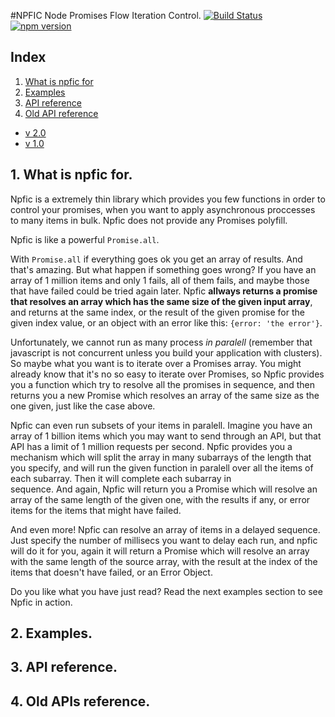 #NPFIC Node Promises Flow Iteration Control.
[![Build Status](https://travis-ci.org/josegl/npfic.svg?branch=master)](https://travis-ci.org/josegl/npfic)
[![npm version](https://img.shields.io/npm/v/npfic.svg?style=flat-square)](https://www.npmjs.com/package/npfic)

## Index
1. [What is npfic for](#about)
2. [Examples](#Examples)
3. [API reference](#api)
4. [Old API reference](#oldapi)
  * [v 2.0](#v2)
  * [v 1.0](#v1)

## <a name='about'></a>1. What is npfic for.
Npfic is a extremely thin library which provides you few functions in order to control 
your promises, when you want to apply asynchronous proccesses to many items in bulk. 
Npfic does not provide any Promises polyfill.

Npfic is like a powerful `Promise.all`.

With `Promise.all` if everything goes ok you get an array of results. And that's amazing. 
But what happen if something goes wrong? If you have an array of 1 million items and only 1
fails, all of them fails, and maybe those that have failed could be tried again later. 
Npfic **allways returns a promise that resolves an array which has the same size of the 
given input array**, and returns at the same index, or the result of the given promise for
the given index value, or an object with an error like this: `{error: 'the error'}`. 

Unfortunately, we cannot run as many process *in paralell* (remember that javascript is
not concurrent unless you build your application with clusters). So maybe what you want is
to iterate over a Promises array. You might already know that it's no so easy to iterate
over Promises, so Npfic provides you a function which try to resolve all the promises in
sequence, and then returns you a new Promise which resolves an array of the same size
as the one given, just like the case above.

Npfic can even run subsets of your items in paralell. Imagine you have an array of 1 
billion items which you may want to send through an API, but that API has a limit of 
1 million requests per second. Npfic provides you a mechanism which will split the array
in many subarrays of the length that you specify, and will run the given function in 
paralell over all the items of each subarray. Then  it will complete each subarray in  
sequence. And again, Npfic will return you a Promise which will resolve an 
array of the same length of the given one, with the results if any, or error items for 
the items that might have failed. 

And even more! Npfic can resolve an array of items in a delayed sequence. Just specify 
the number of millisecs you want to delay each run, and npfic will do it for you, again
it will return a Promise which will resolve an array with the same length of the source
array, with the result at the index of the items that doesn't have failed, or an Error
Object.

Do you like what you have just read? Read the next examples section to see Npfic in action.

## <a name='Examples'></a>2. Examples.
## <a name='api'></a>3. API reference.
## <a name='oldapi'></a>4. Old APIs reference.
